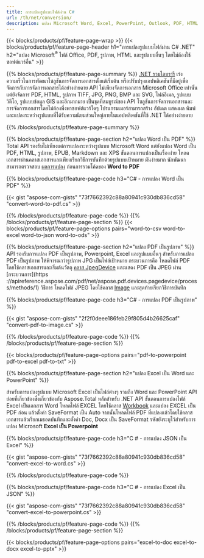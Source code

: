 ```yaml
---
title: การแปลงรูปแบบไฟล์ผ่าน C# 
url: /th/net/conversion/
description: แปลง Microsoft Word, Excel, PowerPoint, Outlook, PDF, HTML, รูปภาพ 3 มิติ, ไดอะแกรม, รูปแบบวิดีโอ และไฟล์ยอดนิยมอื่น ๆ อีกมากมายด้วยโค้ด C# เพียงไม่กี่บรรทัด
---
```


{{< blocks/products/pf/feature-page-wrap >}}
{{< blocks/products/pf/feature-page-header h1="การแปลงรูปแบบไฟล์ผ่าน C# .NET" h2="แปลง Microsoft<sup>&reg;</sup> ไฟล์ Office, PDF, รูปภาพ, HTML และรูปแบบอื่นๆ โดยไม่ต้องใช้ซอฟต์แวร์อื่น" >}}

{{% blocks/products/pf/feature-page-summary %}}
[.NET รวมไลบรารี](https://products.aspose.com/total/net/) เร่งความเร็วในการพัฒนาโซลูชันการจัดการเอกสารตั้งแต่เริ่มต้น หรือปรับปรุงแอปพลิเคชันที่มีอยู่เพื่อจัดการกับการจัดการเอกสารได้อย่างง่ายดาย API ไม่เพียงจัดการเอกสาร Microsoft Office เท่านั้น แต่ยังจัดการ PDF, HTML, รูปภาพ TIFF, JPG, PNG, BMP และ SVG, ไฟล์อีเมล, รูปแบบวิดีโอ, รูปแบบข้อมูล GIS และอีกมากมาย เป็นชุดที่สมบูรณ์ของ API โซลูชันการจัดการเอกสารและการจัดการเอกสารโดยไม่ต้องพึ่งพาซอฟต์แวร์ใดๆ โปรแกรมเมอร์สามารถสร้าง อัปเดต แสดงผล พิมพ์ และแปลงระหว่างรูปแบบที่ได้รับความนิยมส่วนใหญ่ภายในแอปพลิเคชันที่ใช้ .NET ได้อย่างง่ายดาย

{{% /blocks/products/pf/feature-page-summary  %}}

{{% blocks/products/pf/feature-page-section  h2="แปลง Word เป็น PDF" %}}
Total API รองรับไม่เพียงแต่การแปลงระหว่างรูปแบบ Microsoft Word แต่ยังแปลง Word เป็น PDF, HTML, รูปภาพ, EPUB, Markdown และ XPS ขั้นตอนการแปลงเป็นเรื่องง่าย โหลดเอกสารผ่านคลาสเอกสารและเพียงเรียกวิธีการบันทึกด้วยรูปแบบเป้าหมาย มันง่ายมาก นักพัฒนาสามารถตรวจสอบ [ผลการแปลง](https://products.aspose.com/words/net/conversion/word-to-pdf/) ก่อนการรวมโค้ดของ **Word to PDF**


{{% blocks/products/pf/feature-page-code h3="C# - การแปลง Word เป็น PDF" %}}

{{< gist "aspose-com-gists" "73f7662392c88a80941c930db836cd58" "convert-word-to-pdf.cs" >}}

{{% /blocks/products/pf/feature-page-code  %}}
{{% /blocks/products/pf/feature-page-section %}}
{{< blocks/products/pf/feature-page-options pairs="word-to-csv word-to-excel word-to-json word-to-ods" >}}


{{% blocks/products/pf/feature-page-section  h2="แปลง PDF เป็นรูปภาพ" %}}
API รองรับการแปลง PDF เป็นรูปภาพ, Powerpoint, Excel และรูปแบบอื่นๆ สำหรับการแปลง PDF เป็นรูปภาพ ให้พิจารณาว่ารูปภาพ JPG เป็นไฟล์เป้าหมาย กระบวนการคือ โหลดไฟล์ PDF โดยใช้คลาสเอกสารและเริ่มต้นวัตถุ [คลาส JpegDevice](https://apireference.aspose.com/pdf/net/aspose.pdf.devices/jpegdevice) และแสดง PDF เป็น JPEG ผ่าน [กระบวนการ](https ://apireference.aspose.com/pdf/net/aspose.pdf.devices.pagedevice/process/methods/1) วิธีการ
โหลดไฟล์ JPEG โดยใช้คลาส [Image](https://apireference.aspose.com/imaging/net/aspose.imaging/image) และสุดท้ายเรียกวิธีการบันทึก

{{% blocks/products/pf/feature-page-code h3="C# - การแปลง PDF เป็นรูปภาพ" %}}

{{< gist "aspose-com-gists" "2f2f0deee186feb29f805d4b26625caf" "convert-pdf-to-image.cs" >}}


{{% /blocks/products/pf/feature-page-code  %}}
{{% /blocks/products/pf/feature-page-section %}}

{{< blocks/products/pf/feature-page-options pairs="pdf-to-powerpoint pdf-to-excel pdf-to-txt" >}}

{{% blocks/products/pf/feature-page-section  h2="แปลง Excel เป็น Word และ PowerPoint" %}}

สำหรับการแปลงรูปแบบ Microsoft Excel เป็นไฟล์ต่างๆ รวมถึง Word และ PowerPoint API ย่อยที่เกี่ยวข้องซึ่งเกี่ยวข้องกับ Aspose.Total หลักสำหรับ .NET API ขั้นตอนการแปลงไฟล์ Excel เป็นเอกสาร Word โหลดไฟล์ EXCEL โดยใช้คลาส [Workbook](https://apireference.aspose.com/cells/net/aspose.cells/workbook) และแปลง EXCEL เป็น PDF ก่อน แล้วตั้งค่า SaveFormat เป็น Auto จากนั้นโหลดไฟล์ PDF ที่แปลงแล้วโดยใช้คลาสเอกสารแล้วเรียกเมธอดบันทึกและตั้งค่า Doc, Docx เป็น SaveFormat รหัสยังระบุไว้สำหรับการแปลง Microsoft **Excel เป็น Powerpoint**

{{% blocks/products/pf/feature-page-code h3="C # - การแปลง JSON เป็น Excel" %}}

{{< gist "aspose-com-gists" "73f7662392c88a80941c930db836cd58" "convert-excel-to-word.cs" >}}

{{% /blocks/products/pf/feature-page-code %}}

{{% blocks/products/pf/feature-page-code h3="C # - การแปลง Excel เป็น JSON" %}}

{{< gist "aspose-com-gists" "73f7662392c88a80941c930db836cd58" "convert-excel-to-powerpoint.cs" >}}

{{% /blocks/products/pf/feature-page-code %}}
{{% /blocks/products/pf/feature-page-section %}}

{{< blocks/products/pf/feature-page-options pairs="excel-to-doc excel-to-docx excel-to-pptx" >}}